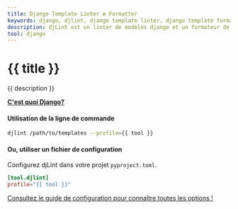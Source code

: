 ```yaml
---
title: Django Template Linter и Formatter
keywords: django, djlint, django template linter, django template formatter, format django templates
description: djLint est un linter de modèles django et un formateur de modèles django ! Profitez du profil pré-construit lorsque vous limez et formatez vos modèles avec djLint.
tool: django
---
```


# {{ title }}

{{ description }}

**[C'est quoi Django?](https://django.readthedocs.io/en/stable/ref/templates/language.html)**

#### Utilisation de la ligne de commande

```bash
djlint /path/to/templates --profile={{ tool }}
```

#### Ou, utiliser un fichier de configuration

Configurez djLint dans votre projet `pyproject.toml`.

```toml
[tool.djlint]
profile="{{ tool }}"
```

<div class="box notification is-info is-light">
    <span class="icon is-large"><i class="fas fa-2x fa-circle-arrow-right"></i></span><div class="my-auto ml-3 is-inline-block"><a href="/fr/docs/configuration/">Consultez le guide de configuration pour connaître toutes les options !</a></div>
</div>
